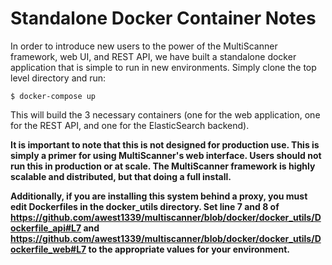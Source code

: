 # Standalone Docker Container Notes #
In order to introduce new users to the power of the MultiScanner framework, web UI, and REST API, we have built a standalone docker application that is simple to run in new environments. Simply clone the top level directory and run:
```
$ docker-compose up
```
This will build the 3 necessary containers (one for the web application, one for the REST API, and one for the ElasticSearch backend).

**It is important to note that this is not designed for production use. This is simply a primer for using MultiScanner's web interface. Users should not run this in production or at scale. The MultiScanner framework is highly scalable and distributed, but that doing a full install.**

**Additionally, if you are installing this system behind a proxy, you must edit Dockerfiles in the docker_utils directory. Set line 7 and 8 of https://github.com/awest1339/multiscanner/blob/docker/docker_utils/Dockerfile_api#L7 and https://github.com/awest1339/multiscanner/blob/docker/docker_utils/Dockerfile_web#L7 to the appropriate values for your environment.**
